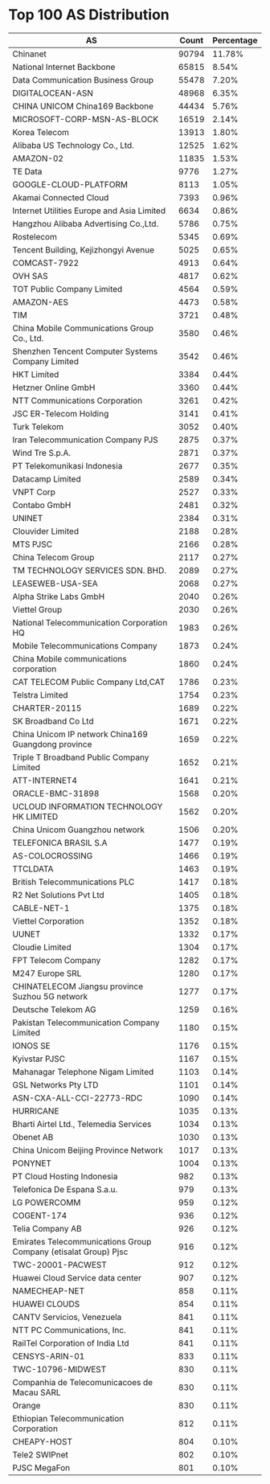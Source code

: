 # Top 100 AS Distribution
| AS | Count | Percentage |
|----|----|----|
| Chinanet | 90794 | 11.78% |
| National Internet Backbone | 65815 | 8.54% |
| Data Communication Business Group | 55478 | 7.20% |
| DIGITALOCEAN-ASN | 48968 | 6.35% |
| CHINA UNICOM China169 Backbone | 44434 | 5.76% |
| MICROSOFT-CORP-MSN-AS-BLOCK | 16519 | 2.14% |
| Korea Telecom | 13913 | 1.80% |
| Alibaba US Technology Co., Ltd. | 12525 | 1.62% |
| AMAZON-02 | 11835 | 1.53% |
| TE Data | 9776 | 1.27% |
| GOOGLE-CLOUD-PLATFORM | 8113 | 1.05% |
| Akamai Connected Cloud | 7393 | 0.96% |
| Internet Utilities Europe and Asia Limited | 6634 | 0.86% |
| Hangzhou Alibaba Advertising Co.,Ltd. | 5786 | 0.75% |
| Rostelecom | 5345 | 0.69% |
| Tencent Building, Kejizhongyi Avenue | 5025 | 0.65% |
| COMCAST-7922 | 4913 | 0.64% |
| OVH SAS | 4817 | 0.62% |
| TOT Public Company Limited | 4564 | 0.59% |
| AMAZON-AES | 4473 | 0.58% |
| TIM | 3721 | 0.48% |
| China Mobile Communications Group Co., Ltd. | 3580 | 0.46% |
| Shenzhen Tencent Computer Systems Company Limited | 3542 | 0.46% |
| HKT Limited | 3384 | 0.44% |
| Hetzner Online GmbH | 3360 | 0.44% |
| NTT Communications Corporation | 3261 | 0.42% |
| JSC ER-Telecom Holding | 3141 | 0.41% |
| Turk Telekom | 3052 | 0.40% |
| Iran Telecommunication Company PJS | 2875 | 0.37% |
| Wind Tre S.p.A. | 2871 | 0.37% |
| PT Telekomunikasi Indonesia | 2677 | 0.35% |
| Datacamp Limited | 2589 | 0.34% |
| VNPT Corp | 2527 | 0.33% |
| Contabo GmbH | 2481 | 0.32% |
| UNINET | 2384 | 0.31% |
| Clouvider Limited | 2188 | 0.28% |
| MTS PJSC | 2166 | 0.28% |
| China Telecom Group | 2117 | 0.27% |
| TM TECHNOLOGY SERVICES SDN. BHD. | 2089 | 0.27% |
| LEASEWEB-USA-SEA | 2068 | 0.27% |
| Alpha Strike Labs GmbH | 2040 | 0.26% |
| Viettel Group | 2030 | 0.26% |
| National Telecommunication Corporation HQ | 1983 | 0.26% |
| Mobile Telecommunications Company | 1873 | 0.24% |
| China Mobile communications corporation | 1860 | 0.24% |
| CAT TELECOM Public Company Ltd,CAT | 1786 | 0.23% |
| Telstra Limited | 1754 | 0.23% |
| CHARTER-20115 | 1689 | 0.22% |
| SK Broadband Co Ltd | 1671 | 0.22% |
| China Unicom IP network China169 Guangdong province | 1659 | 0.22% |
| Triple T Broadband Public Company Limited | 1652 | 0.21% |
| ATT-INTERNET4 | 1641 | 0.21% |
| ORACLE-BMC-31898 | 1568 | 0.20% |
| UCLOUD INFORMATION TECHNOLOGY HK LIMITED | 1562 | 0.20% |
| China Unicom Guangzhou network | 1506 | 0.20% |
| TELEFONICA BRASIL S.A | 1477 | 0.19% |
| AS-COLOCROSSING | 1466 | 0.19% |
| TTCLDATA | 1463 | 0.19% |
| British Telecommunications PLC | 1417 | 0.18% |
| R2 Net Solutions Pvt Ltd | 1405 | 0.18% |
| CABLE-NET-1 | 1375 | 0.18% |
| Viettel Corporation | 1352 | 0.18% |
| UUNET | 1332 | 0.17% |
| Cloudie Limited | 1304 | 0.17% |
| FPT Telecom Company | 1282 | 0.17% |
| M247 Europe SRL | 1280 | 0.17% |
| CHINATELECOM Jiangsu province Suzhou 5G network | 1277 | 0.17% |
| Deutsche Telekom AG | 1259 | 0.16% |
| Pakistan Telecommunication Company Limited | 1180 | 0.15% |
| IONOS SE | 1176 | 0.15% |
| Kyivstar PJSC | 1167 | 0.15% |
| Mahanagar Telephone Nigam Limited | 1103 | 0.14% |
| GSL Networks Pty LTD | 1101 | 0.14% |
| ASN-CXA-ALL-CCI-22773-RDC | 1090 | 0.14% |
| HURRICANE | 1035 | 0.13% |
| Bharti Airtel Ltd., Telemedia Services | 1034 | 0.13% |
| Obenet AB | 1030 | 0.13% |
| China Unicom Beijing Province Network | 1017 | 0.13% |
| PONYNET | 1004 | 0.13% |
| PT Cloud Hosting Indonesia | 982 | 0.13% |
| Telefonica De Espana S.a.u. | 979 | 0.13% |
| LG POWERCOMM | 959 | 0.12% |
| COGENT-174 | 936 | 0.12% |
| Telia Company AB | 926 | 0.12% |
| Emirates Telecommunications Group Company (etisalat Group) Pjsc | 916 | 0.12% |
| TWC-20001-PACWEST | 912 | 0.12% |
| Huawei Cloud Service data center | 907 | 0.12% |
| NAMECHEAP-NET | 858 | 0.11% |
| HUAWEI CLOUDS | 854 | 0.11% |
| CANTV Servicios, Venezuela | 841 | 0.11% |
| NTT PC Communications, Inc. | 841 | 0.11% |
| RailTel Corporation of India Ltd | 841 | 0.11% |
| CENSYS-ARIN-01 | 833 | 0.11% |
| TWC-10796-MIDWEST | 830 | 0.11% |
| Companhia de Telecomunicacoes de Macau SARL | 830 | 0.11% |
| Orange | 830 | 0.11% |
| Ethiopian Telecommunication Corporation | 812 | 0.11% |
| CHEAPY-HOST | 804 | 0.10% |
| Tele2 SWIPnet | 802 | 0.10% |
| PJSC MegaFon | 801 | 0.10% |
